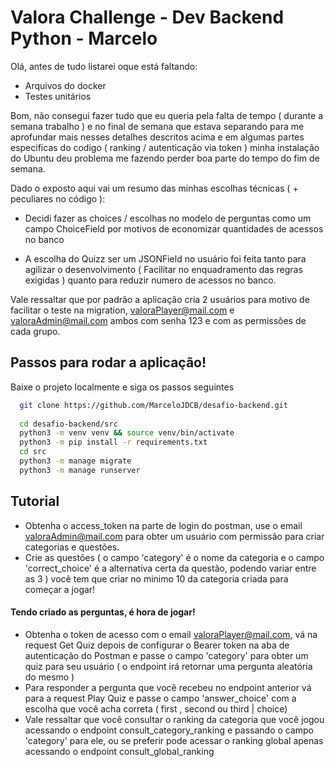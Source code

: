 
# Valora Challenge - Dev Backend Python - Marcelo

Olá, antes de tudo listarei oque está faltando:

- Arquivos do docker
- Testes unitários

Bom, não consegui fazer tudo que eu queria pela falta de tempo ( durante a semana trabalho ) e no 
final de semana que estava separando para me aprofundar mais nesses detalhes descritos acima e em
algumas partes especificas do codigo ( ranking / autenticação via token ) minha instalação do
Ubuntu deu problema me fazendo perder boa parte do tempo do fim de semana.

Dado o exposto aqui vai um resumo das minhas escolhas técnicas ( + peculiares no código ):

- Decidi fazer as choices / escolhas no modelo de perguntas como um campo ChoiceField por motivos de economizar quantidades de acessos no banco

- A escolha do Quizz ser um JSONField no usuário foi feita tanto para agilizar o desenvolvimento ( Facilitar no enquadramento das regras exigidas ) quanto para reduzir numero de acessos no banco.

Vale ressaltar que por padrão a aplicação cria 2 usuários para motivo de facilitar o teste na migration, valoraPlayer@mail.com e valoraAdmin@mail.com
ambos com senha 123 e com as permissões de cada grupo.

## Passos para rodar a aplicação!

Baixe o projeto localmente e siga os passos seguintes

```bash
  git clone https://github.com/MarceloJDCB/desafio-backend.git
  
  cd desafio-backend/src
  python3 -m venv venv && source venv/bin/activate
  python3 -m pip install -r requirements.txt
  cd src
  python3 -m manage migrate
  python3 -m manage runserver

```
    
## Tutorial

- Obtenha o access_token na parte de login do postman, use o email valoraAdmin@mail.com para obter um usuário com permissão para criar categorias e questões. 
- Crie as questões ( o campo 'category' é o nome da categoria e o campo 'correct_choice' é a alternativa certa da questão, podendo variar entre as 3 ) você tem que criar no minimo 10 da categoria criada para começar a jogar!

#### Tendo criado as perguntas, é hora de jogar! 
- Obtenha o token de acesso com o email valoraPlayer@mail.com, vá na request Get Quiz depois de configurar o Bearer token na aba de autenticação do Postman e passe o campo 'category' para obter um quiz para seu usuário ( o endpoint irá retornar uma pergunta aleatória do mesmo )
- Para responder a pergunta que você recebeu no endpoint anterior vá para a request Play Quiz e passe o campo 'answer_choice' com a escolha que você acha correta ( first , second ou third | choice) 
- Vale ressaltar que você consultar o ranking da categoria que você jogou acessando o endpoint consult_category_ranking e passando o campo 'category' para ele, ou se preferir pode acessar o ranking global apenas acessando o endpoint consult_global_ranking
